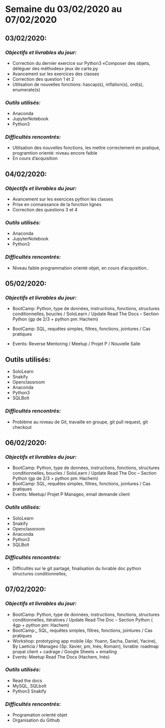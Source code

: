 ﻿# Semaine du 03/02/2020 au 07/02/2020
  

## 03/02/2020:

### *Objectifs et livrables du jour:*

- Correction du dernier exercice sur Python3 «Composer des objets, déléguer des méthodes» jeux de carte.py
- Avancement sur les exercices des classes
- Correction des question 1 et 2
- Utilisation de nouvelles fonctions: hascap(s), inflation(s), ord(s), enumerate(s)

### *Outils utilisés:*

- Anaconda
- JupyterNotebook
- Python3
  
### *Difficultés rencontrés:*

- Utilisation des nouvelles fonctions, les mettre correctement en pratique, programtion orienté: niveau encore faible
- En cours d’acquisition

## 04/02/2020:

### *Objectifs et livrables du jour:*
- Avancement sur les exercices python les classes
- Prise en connaissance de la fonction lignes
- Correction des questions 3 et 4

### *Outils utilisés:*

- Anaconda
- JupyterNotebook
- Python3

### *Difficultés rencontrés:*
- Niveau faible programmation orienté objet, en cours d’acquisition..

## 05/02/2020:


### *Objectifs et livrables du jour:*


- BootCamp: Python, type de données, instructions, fonctions, structures conditionnelles, boucles / SoloLearn / Update Read The Docs – Section Python (gp de 2/3 + python pm: Hachem)

-  BootCamp: SQL, requêtes simples, filtres, fonctions, jointures / Cas pratiques

-  Events: Reverse Mentoring / Meetup / Projet P / Nouvelle Salle

  

## Outils utilisés:

- SoloLearn
- Snakify
- Openclassroom
- Anaconda
- Python3
- SQLBolt

### *Difficultés rencontrés:*

- Problème au niveau de Git, travaille en groupe, git pull request, git checkout

## 06/02/2020:

  

### *Objectifs et livrables du jour:*

- BootCamp: Python, type de données, instructions, fonctions, structures conditionnelles, boucles / SoloLearn / Update Read The Doc – Section Python (gp de 2/3 + python pm: Hachem)
- BootCamp: SQL, requêtes simples, filtres, fonctions, jointures / Cas pratiques
- Events: Meetup/ Projet P Manageo, email demande client

### *Outils utilisés:*
- SoloLearn
- Snakify
- Openclassroom
- Anaconda
- Python3
- SQLBolt

### *Difficultés rencontrés:*

- Difficultés sur le git partagé, finalisation du livrable doc python structures conditionnelles,

  

  

## 07/02/2020:

### *Objectifs et livrables du jour:*

- BootCamp:  Python, type de données, instructions, fonctions, structures conditionnelles, itératives / Update Read The Doc – Section Python ( 4gp + python pm: Hachem)
- BootCamp:_ SQL, requêtes simples, filtres, fonctions, jointures / Cas pratiques
- Workshop: prototyping app mobile (4p: Yoann, Sacha, Daniel, Yacine), By Laeticia / Manageo (3p: Xavier, pm, Inès, Romain), livrable: roadmap propal client + cadrage / Google Sheets + emailing
- Events: Meetup Read The Docs (Hachem, Inès)

### *Outils utilisés:*

- Read the docs
- MySQL, SQLbolt
- Python3 Snakify

### *Difficultés rencontrés:*

- Programation orienté objet
- Organisation du Github
